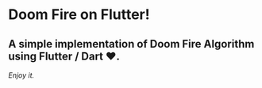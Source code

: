 # Doom Fire on Flutter!

## A simple implementation of Doom Fire Algorithm using Flutter / Dart ❤️.

_Enjoy it._
